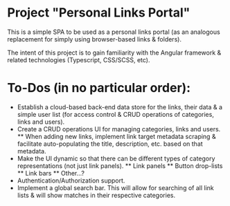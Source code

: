 # Project "Personal Links Portal"

This is a simple SPA to be used as a personal links portal (as an analogous replacement for simply using browser-based links & folders).

The intent of this project is to gain familiarity with the Angular framework & related technologies (Typescript, CSS/SCSS, etc).

# To-Dos (in no particular order):

* Establish a cloud-based back-end data store for the links, their data & a simple user list (for access control & CRUD operations of categories, links and users).
* Create a CRUD operations UI for managing categories, links and users.
** When adding new links, implement link target metadata scraping & facilitate auto-populating the title, description, etc. based on that metadata.
* Make the UI dynamic so that there can be different types of category representations (not just link panels).
** Link panels
** Button drop-lists
** Link bars
** Other...?
* Authentication/Authorization support.
* Implement a global search bar. This will allow for searching of all link lists & will show matches in their respective categories.
